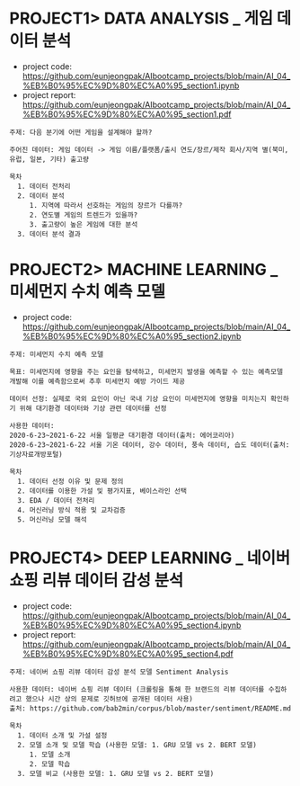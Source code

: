 # PROJECT1> DATA ANALYSIS _ 게임 데이터 분석
   - project code: https://github.com/eunjeongpak/AIbootcamp_projects/blob/main/AI_04_%EB%B0%95%EC%9D%80%EC%A0%95_section1.ipynb
   - project report: https://github.com/eunjeongpak/AIbootcamp_projects/blob/main/AI_04_%EB%B0%95%EC%9D%80%EC%A0%95_section1.pdf
  
    주제: 다음 분기에 어떤 게임을 설계해야 할까?
    
    주어진 데이터: 게임 데이터 -> 게임 이름/플랫폼/출시 연도/장르/제작 회사/지역 별(북미, 유럽, 일본, 기타) 출고량
    
    목차
      1. 데이터 전처리
      2. 데이터 분석
         1. 지역에 따라서 선호하는 게임의 장르가 다를까?
         2. 연도별 게임의 트렌드가 있을까? 
         3. 출고량이 높은 게임에 대한 분석
      3. 데이터 분석 결과


# PROJECT2> MACHINE LEARNING _ 미세먼지 수치 예측 모델
   - project code: https://github.com/eunjeongpak/AIbootcamp_projects/blob/main/AI_04_%EB%B0%95%EC%9D%80%EC%A0%95_section2.ipynb
     
    주제: 미세먼지 수치 예측 모델
    
    목표: 미세먼지에 영향을 주는 요인을 탐색하고, 미세먼지 발생을 예측할 수 있는 예측모델 개발해 이를 예측함으로써 추후 미세먼지 예방 가이드 제공
    
    데이터 선정: 실제로 국외 요인이 아닌 국내 기상 요인이 미세먼지에 영향을 미치는지 확인하기 위해 대기환경 데이터와 기상 관련 데이터를 선정

    사용한 데이터:
    2020-6-23~2021-6-22 서울 일평균 대기환경 데이터(출처: 에어코리아)
    2020-6-23~2021-6-22 서울 기온 데이터, 강수 데이터, 풍속 데이터, 습도 데이터(출처: 기상자료개방포털)

    목차
      1. 데이터 선정 이유 및 문제 정의
      2. 데이터를 이용한 가설 및 평가지표, 베이스라인 선택
      3. EDA / 데이터 전처리
      4. 머신러닝 방식 적용 및 교차검증
      5. 머신러닝 모델 해석

# PROJECT4> DEEP LEARNING _ 네이버 쇼핑 리뷰 데이터 감성 분석 
   - project code: https://github.com/eunjeongpak/AIbootcamp_projects/blob/main/AI_04_%EB%B0%95%EC%9D%80%EC%A0%95_section4.ipynb
   - project report: https://github.com/eunjeongpak/AIbootcamp_projects/blob/main/AI_04_%EB%B0%95%EC%9D%80%EC%A0%95_section4.pdf
      
    주제: 네이버 쇼핑 리뷰 데이터 감성 분석 모델 Sentiment Analysis 
    
    사용한 데이터: 네이버 쇼핑 리뷰 데이터 (크롤링을 통해 한 브랜드의 리뷰 데이터를 수집하려고 했으나 시간 상의 문제로 깃허브에 공개된 데이터 사용)
    출처: https://github.com/bab2min/corpus/blob/master/sentiment/README.md
    
    목차
      1. 데이터 소개 및 가설 설정
      2. 모델 소개 및 모델 학습 (사용한 모델: 1. GRU 모델 vs 2. BERT 모델)
         1. 모델 소개
         2. 모델 학습
      3. 모델 비교 (사용한 모델: 1. GRU 모델 vs 2. BERT 모델)


